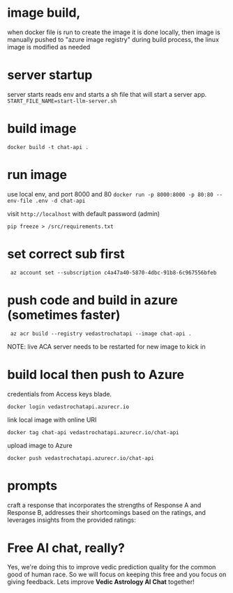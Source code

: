 # image build,
when docker file is run to create the image
it is done locally, then image is manually pushed to "azure image registry"
during build process, the linux image is modified as needed

# server startup
server starts reads env and starts a sh file that will start a server app.
```START_FILE_NAME=start-llm-server.sh```

# build image
```docker build -t chat-api .```

# run image
use local env, and port 8000 and 80
```docker run -p 8000:8000 -p 80:80 --env-file .env -d chat-api```

visit ```http://localhost``` with default password (admin) 


`pip freeze > /src/requirements.txt`

# set correct sub first
` az account set --subscription c4a47a40-5870-4dbc-91b8-6c967556bfeb`

# push code and build in azure (sometimes faster)
` az acr build --registry vedastrochatapi --image chat-api .`

NOTE: live ACA server needs to be restarted for new image to kick in

# build local then push to Azure

 credentials from Access keys blade.

`docker login vedastrochatapi.azurecr.io`

link local image with online URI

`docker tag chat-api vedastrochatapi.azurecr.io/chat-api`

upload image to Azure

`docker push vedastrochatapi.azurecr.io/chat-api`

# prompts 
craft a response that incorporates the strengths of Response A and Response B, addresses their shortcomings based on the ratings, and leverages insights from the provided ratings:

# Free AI chat, really?
Yes, we're doing this to improve vedic prediction quality for the common good of human race.
So we will focus on keeping this free and you focus on giving feedback.
Lets improve **Vedic Astrology AI Chat** together!